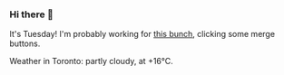 ### Hi there :wave:

It's Tuesday! I'm probably working for [this bunch](https://github.com/kohofinancial), clicking some merge buttons.

Weather in Toronto: partly cloudy, at +16°C.
